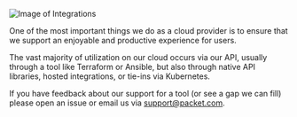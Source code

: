 ![Image of Integrations](https://www.packet.com/media/images/icTL-packetintergrations.png)

One of the most important things we do as a cloud provider is to ensure that we support an enjoyable and productive experience for users. 

The vast majority of utilization on our cloud occurs via our API, usually through a tool like Terraform or Ansible, but also through native API libraries, hosted integrations, or tie-ins via Kubernetes. 

If you have feedback about our support for a tool (or see a gap we can fill) please open an issue or email us via [support@packet.com](mailto:support@packet.com).
